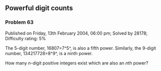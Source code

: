Powerful digit counts
---------------------

### Problem 63

Published on Friday, 13th February 2004, 06:00 pm; Solved by 28178;
Difficulty rating: 5%

The 5-digit number, 16807=7^5^, is also a fifth power. Similarly, the
9-digit number, 134217728=8^9^, is a ninth power.

How many *n*-digit positive integers exist which are also an *n*th
power?
